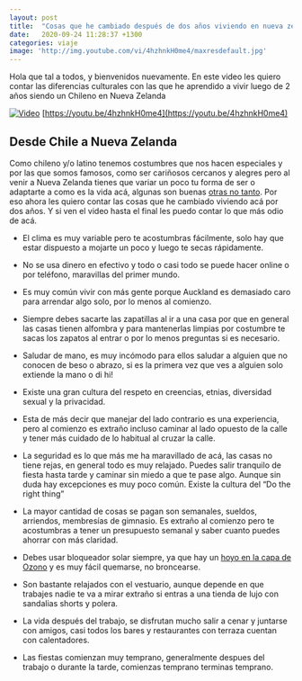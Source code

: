 ```yaml
---
layout: post
title:  "Cosas que he cambiado después de dos años viviendo en nueva zelanda"
date:   2020-09-24 11:28:37 +1300
categories: viaje
image: 'http://img.youtube.com/vi/4hzhnkH0me4/maxresdefault.jpg'
---
```


Hola que tal a todos, y bienvenidos nuevamente. En este video les quiero contar las diferencias culturales con las que he aprendido a vivir luego de 2 años siendo un Chileno en Nueva Zelanda

[![Video](http://img.youtube.com/vi/4hzhnkH0me4/maxresdefault.jpg)](http://www.youtube.com/watch?v=4hzhnkH0me4 "Click para ver el video")
[https://youtu.be/4hzhnkH0me4](https://youtu.be/4hzhnkH0me4)

## **Desde Chile a Nueva Zelanda**

Como chileno y/o latino tenemos costumbres que nos hacen especiales y por las que somos famosos, como ser cariñosos cercanos y alegres pero al venir a Nueva Zelanda tienes que variar un poco tu forma de ser o adaptarte a como es la vida acá, algunas son buenas [otras no tanto](https://www.arielcerda.com/auckland-la-ciudad-de-las-despedidas/). Por eso ahora les quiero contar las cosas que he cambiado viviendo acá por dos años. Y si ven el video hasta el final les puedo contar lo que más odio de acá.

* El clima es muy variable pero te acostumbras fácilmente, solo hay que estar dispuesto a mojarte un poco y luego te secas rápidamente.

* No se usa dinero en efectivo y todo o casi todo se puede hacer online o por teléfono, maravillas del primer mundo.

* Es muy común vivir con más gente porque Auckland es demasiado caro para arrendar algo solo, por lo menos al comienzo.

* Siempre debes sacarte las zapatillas al ir a una casa por que en general las casas tienen alfombra y para mantenerlas limpias por costumbre te sacas los zapatos al entrar o por lo menos preguntas si es necesario.

* Saludar de mano, es muy incómodo para ellos saludar a alguien que no conocen de beso o abrazo, si es la primera vez que ves a alguien solo extiende la mano o di hi!

* Existe una gran cultura del respeto en creencias, etnias, diversidad sexual y la privacidad.

* Esta de más decir que manejar del lado contrario es una experiencia, pero al comienzo es extraño incluso caminar al lado opuesto de la calle y tener más cuidado de lo habitual al cruzar la calle.

* La seguridad es lo que más me ha maravillado de acá, las casas no tiene rejas, en general todo es muy relajado. Puedes salir tranquilo de fiesta hasta tarde y caminar sin miedo a que te pase algo. Aunque sin duda hay excepciones es muy poco común. Existe la cultura del “Do the right thing”

* La mayor cantidad de cosas se pagan son semanales, sueldos, arriendos, membresías de gimnasio. Es extraño al comienzo pero te acostumbras a tener un presupuesto semanal y saber cuanto puedes ahorrar con más claridad.

* Debes usar bloqueador solar siempre, ya que hay un [hoyo en la capa de Ozono](https://www.nasa.gov/topics/earth/features/ozone-aus.html) y es muy fácil quemarse, no broncearse.

* Son bastante relajados con el vestuario, aunque depende en que trabajes nadie te va a mirar extraño si entras a una tienda de lujo con sandalias shorts y polera.

* La vida después del trabajo, se disfrutan mucho salir a cenar y juntarse con amigos, casi todos los bares y restaurantes con terraza cuentan con calentadores.

* Las fiestas comienzan muy temprano, generalmente despues del trabajo o durante la tarde, comienzas temprano terminas temprano.